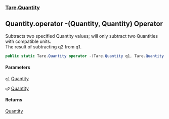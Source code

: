 ### [Tare](Tare.md 'Tare').[Quantity](Tare.Quantity.md 'Tare.Quantity')

## Quantity.operator -(Quantity, Quantity) Operator

Subtracts two specified Quantity values; will only subtract two Quantities with compatible units.  
<returns>The result of subtracting q2 from q1.</returns>

```csharp
public static Tare.Quantity operator -(Tare.Quantity q1, Tare.Quantity q2);
```
#### Parameters

<a name='Tare.Quantity.op_Subtraction(Tare.Quantity,Tare.Quantity).q1'></a>

`q1` [Quantity](Tare.Quantity.md 'Tare.Quantity')

<a name='Tare.Quantity.op_Subtraction(Tare.Quantity,Tare.Quantity).q2'></a>

`q2` [Quantity](Tare.Quantity.md 'Tare.Quantity')

#### Returns
[Quantity](Tare.Quantity.md 'Tare.Quantity')